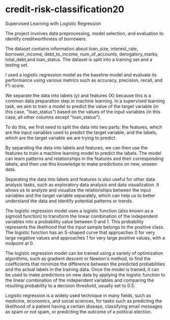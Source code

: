 # credit-risk-classification20
Supervised Learning with Logistic Regression

 The project involves data preprocessing, model selection, and evaluation to identify creditworthiness of borrowers.
 
 The dataset contains information about loan_size, interest_rate, borrower_income, debt_to_income, num_of_accounts, derogatory_marks, total_debt,and loan_status. The dataset is split into a training set and a testing set. 
 
 I used a logistic regression model as the baseline model and evaluate its performance using various metrics such as accuracy, precision, recall, and F1-score. 
 
 We separate the data into labels (y) and features (X) because this is a common data preparation step in machine learning. In a supervised learning task, we aim to train a model to predict the value of the target variable (in this case, "loan_status") based on the values of the input variables (in this case, all other columns except "loan_status").

To do this, we first need to split the data into two parts: the features, which are the input variables used to predict the target variable, and the labels, which are the target variable we are trying to predict.

By separating the data into labels and features, we can then use the features to train a machine learning model to predict the labels. The model can learn patterns and relationships in the features and their corresponding labels, and then use this knowledge to make predictions on new, unseen data.

Separating the data into labels and features is also useful for other data analysis tasks, such as exploratory data analysis and data visualization. It allows us to analyze and visualize the relationships between the input variables and the target variable separately, which can help us to better understand the data and identify potential patterns or trends.
 
 The logistic regression model uses a logistic function (also known as a sigmoid function) to transform the linear combination of the independent variables into a probability value between 0 and 1. This probability represents the likelihood that the input sample belongs to the positive class. The logistic function has an S-shaped curve that approaches 0 for very large negative values and approaches 1 for very large positive values, with a midpoint at 0.

The logistic regression model can be trained using a variety of optimization algorithms, such as gradient descent or Newton's method, to find the coefficients that minimize the difference between the predicted probabilities and the actual labels in the training data. Once the model is trained, it can be used to make predictions on new data by applying the logistic function to the linear combination of the independent variables and comparing the resulting probability to a decision threshold, usually set to 0.5.

Logistic regression is a widely used technique in many fields, such as medicine, economics, and social sciences, for tasks such as predicting the likelihood of a patient having a certain disease, classifying email messages as spam or not spam, or predicting the outcome of a political election.


